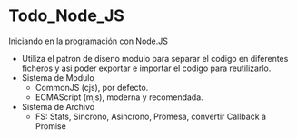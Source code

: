 # Todo_Node_JS

Iniciando en la programación con Node.JS

- Utiliza el patron de diseno modulo para separar el codigo en diferentes ficheros y asi poder exportar e importar el codigo para reutilizarlo.
- Sistema de Modulo
  - CommonJS (cjs), por defecto.
  - ECMAScript (mjs), moderna y recomendada.
- Sistema de Archivo
  - FS: Stats, Sincrono, Asincrono, Promesa, convertir Callback a Promise
